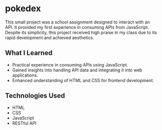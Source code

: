 # pokedex

This small project was a school assignment designed to interact with an API. It provided my first experience in consuming APIs from JavaScript. Despite its simplicity, this project received high praise in my class due to its rapid development and achieved aesthetics.

## What I Learned

- Practical experience in consuming APIs using JavaScript.
- Gained insights into handling API data and integrating it into web applications.
- Enhanced understanding of HTML and CSS for frontend development.

## Technologies Used

- HTML
- CSS
- JavaScript
- RESTful API

